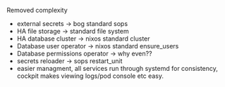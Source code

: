 Removed complexity

- external secrets -> bog standard sops
- HA file storage -> standard file system
- HA database cluster -> nixos standard cluster
- Database user operator -> nixos standard ensure_users
- Database permissions operator -> why even??
- secrets reloader -> sops restart_unit
- easier managment, all services run through systemd for consistency, cockpit makes viewing logs/pod console etc easy.
